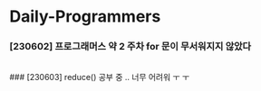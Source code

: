 # Daily-Programmers
### [230602] 프로그래머스 약 2 주차 for 문이 무서워지지 않았다
<br>
### [230603] reduce() 공부 중 .. 너무 어려워 ㅜ ㅜ
